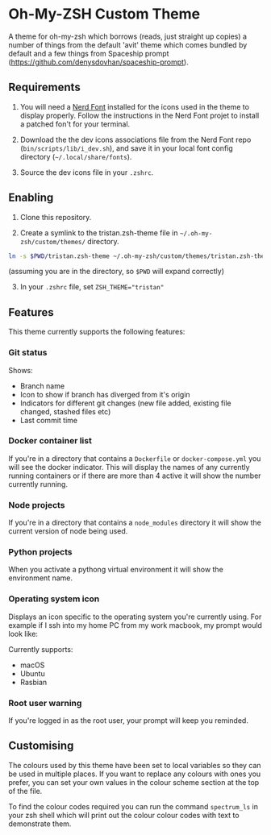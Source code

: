 # Oh-My-ZSH Custom Theme
A theme for oh-my-zsh which borrows (reads, just straight up copies) a number of things from the default 'avit' theme which comes bundled by default and a few things from Spaceship prompt (https://github.com/denysdovhan/spaceship-prompt).

## Requirements
1. You will need a [Nerd Font](https://github.com/ryanoasis/nerd-fonts) installed for the icons used in the theme to display properly.
Follow the instructions in the Nerd Font projet to install a patched fon't for your terminal.

2. Download the the dev icons associations file from the Nerd Font repo (`bin/scripts/lib/i_dev.sh`), and save it in your local font config directory (`~/.local/share/fonts`).

3. Source the dev icons file in your `.zshrc`.

## Enabling
1. Clone this repository.

2. Create a symlink to the tristan.zsh-theme file in `~/.oh-my-zsh/custom/themes/` directory. 
```zsh
ln -s $PWD/tristan.zsh-theme ~/.oh-my-zsh/custom/themes/tristan.zsh-theme
```
(assuming you are in the directory, so `$PWD` will expand correctly)

3. In your `.zshrc` file, set `ZSH_THEME="tristan"`

## Features
This theme currently supports the following features:

### Git status
Shows:
* Branch name
* Icon to show if branch has diverged from it's origin
* Indicators for different git changes (new file added, existing file changed, stashed files etc)
* Last commit time

### Docker container list
If you're in a directory that contains a `Dockerfile` or `docker-compose.yml` you will see the docker indicator.
This will display the names of any currently running containers or if there are more than 4 active it will show the number currently running. 

### Node projects
If you're in a directory that contains a `node_modules` directory it will show the current version of node being used.

### Python projects
When you activate a pythong virtual environment it will show the environment name.

### Operating system icon
Displays an icon specific to the operating system you're currently using.
For example if I ssh into my home PC from my work macbook, my prompt would look like:

Currently supports:
* macOS
* Ubuntu
* Rasbian

### Root user warning
If you're logged in as the root user, your prompt will keep you reminded.

## Customising
The colours used by this theme have been set to local variables so they can be used in multiple places.
If you want to replace any colours with ones you prefer, you can set your own values in the colour scheme section at the top of the file.

To find the colour codes required you can run the command `spectrum_ls` in your zsh shell which will print out the colour colour codes with text to demonstrate them.

